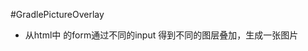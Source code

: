 #GradlePictureOverlay
* 从html中 的form通过不同的input 得到不同的图层叠加，生成一张图片
<code>
<!-- 外链图片图层 -->
<mqpo:Basic group="a100" useid="false" valid="true" issave="true" iscache="false" isBG="false" x="10" y="20" width="144" height="144" color="#00ffcc" bgcolor="#000000" >  
<mqpo:Pict shape="0" autoscale="false" intercept="true" isurl="true" url="http://img1.gtimg.com/gamezone/pics/hv1/219/41/2200/143065674.jpg"/>
</mqpo:Basic>
<!-- 文本图片图层 -->
<mqpo:Basic group="a200" useid="false" valid="true" issave="true" iscache="false" isBG="false" x="100" y="420" width="200" height="200" color="#00ffcc" bgcolor="#000000" >  
<mqpo:Font text="文字内容22222" name="宋体" style="0" size="15" color="000000" linespacing="2" issmooth="false"/>
</mqpo:Basic>
 <!-- 特殊图片 二维码 -->
<mqpo:Basic group="a300" useid="false" valid="true" issave="true" iscache="false" isBG="false" x="100" y="500" width="150" height="150" color="#00ffcc" bgcolor="#000000" >  
<mqpo:SP_QRCODE spid="2" size="150" margin="0" style="11" colorarray="FC4F4F" url="http://kuaigoushop.99114.com/login/toHomeshop.do?shopid=${shopid}&ISDistri=yes"/>
</mqpo:Basic>
<!-- 特殊图片 二维码 最后进行渲染 -->
<mqpo:Basic group="a400" useid="false" valid="true" issave="true" iscache="false" isBG="false" x="100" y="700" width="150" height="150" color="#00ffcc" bgcolor="#000000" >  
<mqpo:SP_QRCODE spid="2" size="150" margin="0" style="11" colorarray="FC4F4F" url="http://kuaigoushop.99114.com/login/toHomeshop.do?shopid=${shopid}&ISDistri=yes"/>
<mqpo:rendering id="11" colorarray="aa55ee" istransparent="true" iswhite="true"/>
</mqpo:Basic>   
</code>